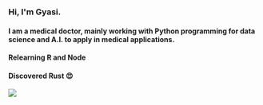 
### Hi, I'm Gyasi. 
#### I am a medical doctor, mainly working with Python programming for data science and A.I. to apply in medical applications.
#### Relearning R and Node
#### Discovered Rust :heart_eyes:

<a href="https://wakatime.com"><img src="https://wakatime.com/share/@2e436bf8-ae76-4231-9a26-f43c18a1e56c/72e5b037-fe08-4a09-b9bf-851da9260b18.png" /></a>
<!--
**gyasis/gyasis** is a ✨ _special_ ✨ repository because its `README.md` (this file) appears on your GitHub profile.

Here are some ideas to get you started:

- 🔭 I’m currently working on ...
- 🌱 I’m currently learning ...
- 👯 I’m looking to collaborate on ...
- 🤔 I’m looking for help with ...
- 💬 Ask me about ...
- 📫 How to reach me: ...
- 😄 Pronouns: ...
- ⚡ Fun fact: ...
-->
